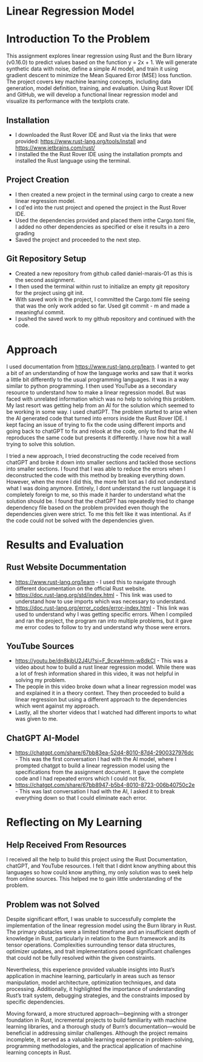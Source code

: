 <h1>Linear Regression Model</h1>
<h1>Introduction To the Problem</h1>

This assignment explores linear regression using Rust and the Burn library (v0.16.0) to predict values based on the function y = 2x + 1. We will generate synthetic data with noise, define a simple AI model, and train it using gradient descent to minimize the Mean Squared Error (MSE) loss function. 
The project covers key machine learning concepts, including data generation, model definition, training, and evaluation. Using Rust Rover IDE and GitHub, we will develop a functional linear regression model and visualize its performance with the textplots crate.

<h2>Installation</h2>

- I downloaded the Rust Rover IDE and Rust via the links that were provided: https://www.rust-lang.org/tools/install and https://www.jetbrains.com/rust/
- I installed the the Rust Rover IDE using the installation prompts and installed the Rust language using the terminal.


<h2>Project Creation</h2>

- I then created a new project in the terminal using cargo to create a new linear regression model.
- I cd'ed into the rust project and opened the project in the Rust Rover IDE.
- Used the dependencies provided and placed them inthe Cargo.toml file, I added no other dependencies as specified or else it results in a zero grading
- Saved the project and proceeded to the next step.
  
<h2>Git Repository Setup</h2>

- Created a new repository from github called daniel-marais-01 as this is the second assignment.
- I then used the terminal within rust to initialize an empty git repository for the project using git init.
- With saved work in the project, I committed the Cargo.toml file seeing that was the only work added so far. Used git commit - m and made a meaningful commit.
- I pushed the saved work to my github repository and continued with the code.

<h1>Approach</h1>

I used documentation from https://www.rust-lang.org/learn. I wanted to get a bit of an understanding of how the language works and saw that it works a little bit differently to
the usual programming languages. It was in a way similar to python programming. I then used YouTube as a secondary resource to understand how to make a linear regression model. 
But was faced with unrelated information which was no help to solving this problem. My last resort was getting help from an AI for the solution which seemed to be working in some way.
I used chatGPT. The problem started to arise when the AI generated code that turned into errors inside the Rust Rover IDE. I kept facing an issue of trying to fix the code using different
imports and going back to chatGPT to fix and relook at the code, only to find that the AI reproduces the same code but presents it differently. I have now hit a wall trying to solve this solution.

I tried a new approach, I tried deconstructing the code received from chatGPT and broke it down into smaller sections and tackled those sections into smaller sections.
I found that I was able to reduce the errors when I deconstructed the code with this method by breaking everything down. However, when the more I did this, the more felt lost as I did not 
understand what I was doing anymore. Entirely, I dont understand the rust language it is completely foreign to me, so this made it harder to understand what the solution should be.
I found that the chatGPT has repeatedly tried to change dependency file based on the problem provided even though the dependencies given were strict. To me this felt like it was intentional. As if the code could
not be solved with the dependencies given.


<h1>Results and Evaluation</h1>

<h2>Rust Website Docummentation</h2>

- https://www.rust-lang.org/learn - I used this to navigate through different documentation on the official Rust website.
- https://doc.rust-lang.org/std/index.html - This link was used to understand how to use imports which was necessary to understand.
- https://doc.rust-lang.org/error_codes/error-index.html - This link was used to understand why I was getting specific errors. When I compiled and ran the project, the program ran into multiple problems, but it gave me
error codes to follow to try and understand why those were errors.

<h2>YouTube Sources</h2>

- https://youtu.be/dn8kjbU2J4U?si=F_9cxwHmm-w8dkCI - This was a video about how to build a rust linear regression model. While there was a lot of fresh information shared in this video, it was not helpful in solving my problem.
- The people in this video broke down what a linear regression model was and explained it in a theory context. They then proceeded to build a linear regression but using a different approach to the dependencies which went against my approach.
- Lastly, all the shorter videos that I watched had different imports to what was given to me.

<h2>ChatGPT AI-Model</h2>

- https://chatgpt.com/share/67bb83ea-52d4-8010-87d4-2900327976dc - This was the first conversation I had with the AI model, where I prompted chatgpt to build a linear regression model using the specifications from the assignment document.
It gave the complete code and I had repeated errors which I could not fix.
- https://chatgpt.com/share/67bb8947-b5b4-8010-8723-006b40750c2e - This was last conversation I had with the AI, I asked it to break everything down so that I could eliminate each error.

<H1>Reflecting on My Learning</H1>

<h2>Help Received From Resources</h2>

I received all the help to build this project using the Rust Documentation, chatGPT, and YouTube resources. I felt that I didnt know anything about this languages so how could know anything, my only solution was to seek help from online sources.
This helped me to gain little understanding of the problem.

<h2>Problem was not Solved</h2>

Despite significant effort, I was unable to successfully complete the implementation of the linear regression model using the Burn library in Rust. The primary obstacles were a limited timeframe and an insufficient depth of knowledge in Rust, particularly in relation to the Burn framework and its tensor operations. Complexities surrounding tensor data structures, optimizer updates, and trait implementations posed significant challenges that could not be fully resolved within the given constraints.

Nevertheless, this experience provided valuable insights into Rust’s application in machine learning, particularly in areas such as tensor manipulation, model architecture, optimization techniques, and data processing. Additionally, it highlighted the importance of understanding Rust’s trait system, debugging strategies, and the constraints imposed by specific dependencies.

Moving forward, a more structured approach—beginning with a stronger foundation in Rust, incremental projects to build familiarity with machine learning libraries, and a thorough study of Burn’s documentation—would be beneficial in addressing similar challenges. Although the project remains incomplete, it served as a valuable learning experience in problem-solving, programming methodologies, and the practical application of machine learning concepts in Rust.


